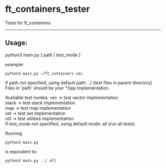 # ft_containers_tester
Tests for ft_containers

---
Usage:
---

python3 main.py [ path | test_mode ]

example:
```
python3 main.py ~/ft_containers vec
```
If path not specified, using default path: ../ (test files in parent directory)  
Files in 'path' should be your *.hpp implementation.

Available test modes: 
vec -> test vector implementation  
stack -> test stack implementation  
map -> test map implementation  
set -> test set implementation  
util -> test utilities implementation   
If test_mode not specified, using default mode: all (run all tests)

Running
```
python3 main.py 
```
is equivalent to: 
```
python3 main.py ../ all 
```